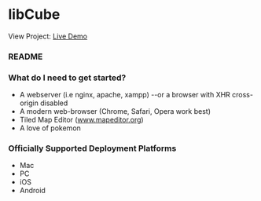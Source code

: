 # libCube #

View Project:
[Live Demo](http://cubepokemon.aerobatic.io/) 


### README ###

### What do I need to get started? ###

* A webserver (i.e nginx, apache, xampp) --or a browser with XHR cross-origin disabled
* A modern web-browser (Chrome, Safari, Opera work best)
* Tiled Map Editor (www.mapeditor.org)
* A love of pokemon


### Officially Supported Deployment Platforms ###

* Mac
* PC
* iOS
* Android


